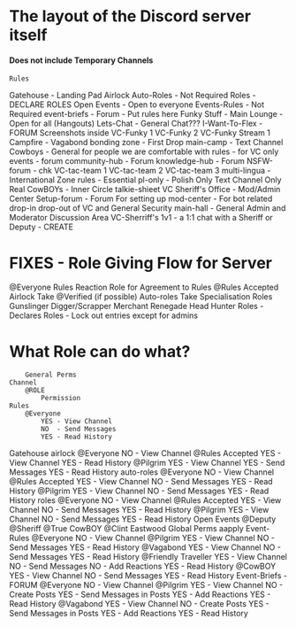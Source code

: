 # The layout of the Discord server itself
#### Does not include Temporary Channels

    Rules
Gatehouse - Landing Pad
    Airlock
    Auto-Roles - Not Required
    Roles - DECLARE ROLES
Open Events - Open to everyone
    Events-Rules - Not Required
    event-briefs - Forum - Put rules here
Funky Stuff - Main Lounge - Open for all (Hangouts)
    Lets-Chat - General Chat???
    I-Want-To-Flex - FORUM
        Screenshots inside
    VC-Funky 1
    VC-Funky 2
    VC-Funky Stream 1
Campfire - Vagabond bonding zone - First Drop
    main-camp - Text Channel
Cowboys - General for people we are comfortable with
    rules - for VC only
    events - forum
    community-hub - Forum
    knowledge-hub - Forum
    NSFW-forum - chk
    VC-tac-team 1
    VC-tac-team 2
    VC-tac-team 3
multi-lingua - International Zone
    rules - Essential
    pl-only - Polish Only Text Channel
Only Real CowBOYs - Inner Circle
    talkie-shieet
    VC
Sheriff's Office - Mod/Admin Center
    Setup-forum - Forum For setting up
    mod-center - For bot related drop-in drop-out of VC and General Security
    main-hall - General Admin and Moderator Discussion Area
    VC-Sherriff's 1v1 - a 1:1 chat with a Sheriff or Deputy - CREATE

# FIXES - Role Giving Flow for Server
@Everyone
    Rules
        Reaction Role for Agreement to Rules
@Rules Accepted
    Airlock
        Take @Verified (if possible)
    Auto-roles
        Take Specialisation Roles
            Gunslinger
            Digger/Scrapper
            Merchant
            Renegade
            Head Hunter
    Roles - Declares Roles - Lock out entries except for admins
# What Role can do what?
        General Perms
    Channel
        @ROLE
            Permission
    Rules
        @Everyone
            YES - View Channel
            NO  - Send Messages
            YES - Read History
Gatehouse
    airlock
        @Everyone
            NO -  View Channel
        @Rules Accepted
            YES - View Channel
            YES - Read History
        @Pilgrim
            YES - View Channel
            YES - Send Messages
            YES - Read History
    auto-roles
        @Everyone
            NO -  View Channel
        @Rules Accepted
            YES - View Channel
            NO  - Send Messages
            YES - Read History
        @Pilgrim
            YES - View Channel
            NO  - Send Messages
            YES - Read History
    roles
        @Everyone
            NO  - View Channel
        @Rules Accepted
            YES - View Channel
            NO  - Send Messages
            YES - Read History
        @Pilgrim
            YES - View Channel
            NO  - Send Messages
            YES - Read History
Open Events
        @Deputy
        @Sheriff
        @True CowBOY
        @Clint Eastwood
            Global Perms aapply
    Event-Rules
        @Everyone
            NO  - View Channel
        @Pilgrim
            YES - View Channel
            NO  - Send Messages
            YES - Read History
        @Vagabond
            YES - View Channel
            NO  - Send Messages
            YES - Read History
        @Friendly Traveller
            YES - View Channel
            NO  - Send Messages
            NO  - Add Reactions
            YES - Read History
        @CowBOY
            YES - View Channel
            NO  - Send Messages
            YES - Read History
    Event-Briefs - FORUM
        @Everyone
            NO  - View Channel
        @Pilgrim
            YES - View Channel
            NO  - Create Posts
            YES - Send Messages in Posts
            YES - Add Reactions
            YES - Read History
        @Vagabond
            YES - View Channel
            NO  - Create Posts
            YES - Send Messages in Posts
            YES - Add Reactions
            YES - Read History